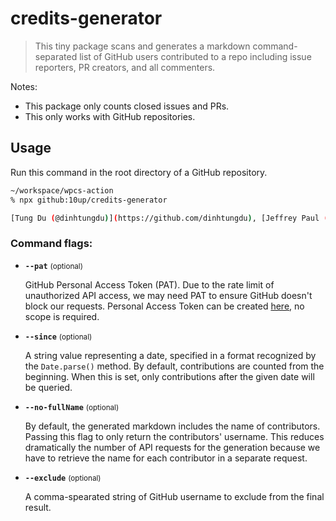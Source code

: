 # credits-generator

> This tiny package scans and generates a markdown command-separated list of GitHub users contributed to a repo including issue reporters, PR creators, and all commenters.


Notes:
- This package only counts closed issues and PRs.
- This only works with GitHub repositories.

## Usage
Run this command in the root directory of a GitHub repository.

```sh
~/workspace/wpcs-action
% npx github:10up/credits-generator

[Tung Du (@dinhtungdu)](https://github.com/dinhtungdu), [Jeffrey Paul (@jeffpaul)](https://github.com/jeffpaul)
```

### Command flags:

- **`--pat`** <small>(optional)</small>

	GitHub Personal Access Token (PAT). Due to the rate limit of unauthorized API access, we may need PAT to ensure GitHub doesn't block our requests. Personal Access Token can be created [here](https://github.com/settings/tokens), no scope is required.

- **`--since`** <small>(optional)</small>

	A string value representing a date, specified in a format recognized by the `Date.parse()` method. By default, contributions are counted from the beginning. When this is set, only contributions after the given date will be queried.

- **`--no-fullName`** <small>(optional)</small>

	By default, the generated markdown includes the name of contributors. Passing this flag to only return the contributors' username. This reduces dramatically the number of API requests for the generation because we have to retrieve the name for each contributor in a separate request.

- **`--exclude`** <small>(optional)</small>

	A comma-spearated string of GitHub username to exclude from the final result.
